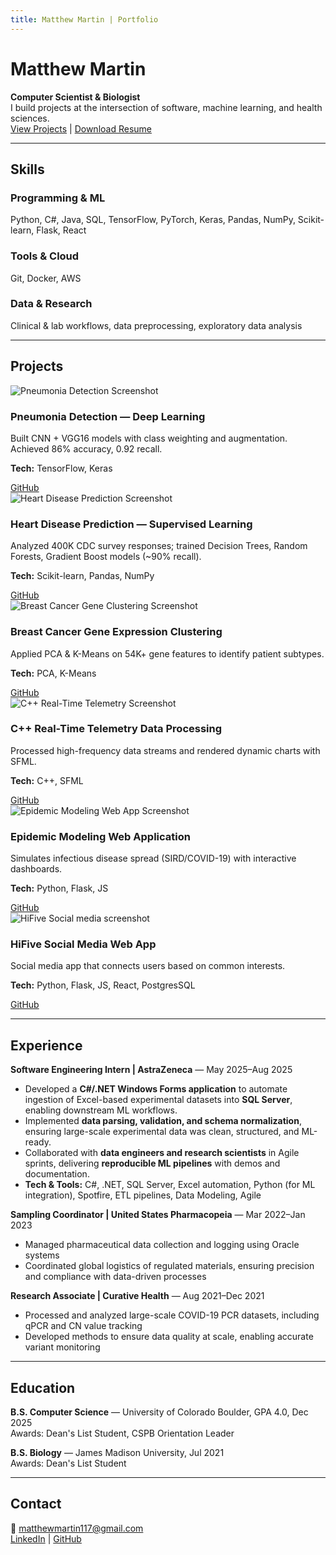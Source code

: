 ```yaml
---
title: Matthew Martin | Portfolio
---
```

<link rel="stylesheet" href="assets/css/custom.css">

<!-- HERO SECTION -->
# Matthew Martin
**Computer Scientist & Biologist**  
I build projects at the intersection of software, machine learning, and health sciences.  
[View Projects](#projects) | [Download Resume](assets/resumes/AIresume.pdf)

---

<!-- SKILLS SECTION -->
## Skills

### Programming & ML
Python, C#, Java, SQL, TensorFlow, PyTorch, Keras, Pandas, NumPy, Scikit-learn, Flask, React

### Tools & Cloud
Git, Docker, AWS

### Data & Research
Clinical & lab workflows, data preprocessing, exploratory data analysis

---

<!-- PROJECTS SECTION -->
## Projects

<div class="projects-grid">


<!-- Project 1 -->
<div class="project-card">
  <img src="assets/images/MLlung.png" alt="Pneumonia Detection Screenshot" />
  <h3>Pneumonia Detection — Deep Learning</h3>
  <p>Built CNN + VGG16 models with class weighting and augmentation. Achieved 86% accuracy, 0.92 recall.</p>
  <p><strong>Tech:</strong> TensorFlow, Keras</p>
  <a href="https://github.com/matthewmartin117/Pnuemonia-Detection-Deep-Learning">GitHub</a>
</div>

<!-- Project 2 -->
<div class="project-card">
  <img src="assets/images/heart.jpg" alt="Heart Disease Prediction Screenshot" />
  <h3>Heart Disease Prediction — Supervised Learning</h3>
  <p>Analyzed 400K CDC survey responses; trained Decision Trees, Random Forests, Gradient Boost models (~90% recall).</p>
  <p><strong>Tech:</strong> Scikit-learn, Pandas, NumPy</p>
  <a href="https://github.com/matthewmartin117/HeartDisease-SupervisedLearning">GitHub</a>
</div>

<!-- Project 3 -->
<div class="project-card">
  <img src="assets/images/cancer.jpg" alt="Breast Cancer Gene Clustering Screenshot" />
  <h3>Breast Cancer Gene Expression Clustering</h3>
  <p>Applied PCA & K-Means on 54K+ gene features to identify patient subtypes.</p>
  <p><strong>Tech:</strong> PCA, K-Means</p>
  <a href="https://github.com/matthewmartin117/Breast-Cancer-Clustering-unsupervised-Learning">GitHub</a>
</div>

<!-- Project 4 -->
<div class="project-card">
  <img src="assets/images/Telemetry.jpg" alt="C++ Real-Time Telemetry Screenshot" />
  <h3>C++ Real-Time Telemetry Data Processing</h3>
  <p>Processed high-frequency data streams and rendered dynamic charts with SFML.</p>
  <p><strong>Tech:</strong> C++, SFML</p>
  <a href="https://github.com/matthewmartin117/TelemetryVisualization">GitHub</a>
</div>

<!-- Project 5 -->
<div class="project-card">
  <img src="assets/images/epidemic.avif" alt="Epidemic Modeling Web App Screenshot" />
  <h3>Epidemic Modeling Web Application</h3>
  <p>Simulates infectious disease spread (SIRD/COVID-19) with interactive dashboards.</p>
  <p><strong>Tech:</strong> Python, Flask, JS</p>
  <a href="https://github.com/matthewmartin117/SIRMODEL">GitHub</a>
</div>

<!-- Project 6 -->
<div class="project-card">
  <img src="assets/images/hifive.png" alt="HiFive Social media screenshot" />
  <h3>HiFive Social Media Web App</h3>
  <p>Social media app that connects users based on common interests.</p>
  <p><strong>Tech:</strong> Python, Flask, JS, React, PostgresSQL</p>
  <a href="https://github.com/matthewmartin117/hi5ive">GitHub</a>
</div>

</div>

---

<!-- EXPERIENCE SECTION -->
## Experience

**Software Engineering Intern | AstraZeneca** — May 2025–Aug 2025  
- Developed a **C#/.NET Windows Forms application** to automate ingestion of Excel-based experimental datasets into **SQL Server**, enabling downstream ML workflows.  
- Implemented **data parsing, validation, and schema normalization**, ensuring large-scale experimental data was clean, structured, and ML-ready.  
- Collaborated with **data engineers and research scientists** in Agile sprints, delivering **reproducible ML pipelines** with demos and documentation.  
- **Tech & Tools:** C#, .NET, SQL Server, Excel automation, Python (for ML integration), Spotfire, ETL pipelines, Data Modeling, Agile  

**Sampling Coordinator | United States Pharmacopeia** — Mar 2022–Jan 2023  
- Managed pharmaceutical data collection and logging using Oracle systems  
- Coordinated global logistics of regulated materials, ensuring precision and compliance with data-driven processes  

**Research Associate | Curative Health** — Aug 2021–Dec 2021  
- Processed and analyzed large-scale COVID-19 PCR datasets, including qPCR and CN value tracking  
- Developed methods to ensure data quality at scale, enabling accurate variant monitoring  

---

<!-- EDUCATION SECTION -->
## Education

**B.S. Computer Science** — University of Colorado Boulder, GPA 4.0, Dec 2025  
Awards: Dean's List Student, CSPB Orientation Leader  

**B.S. Biology** — James Madison University, Jul 2021  
Awards: Dean's List Student  

---

<!-- CONTACT SECTION -->
## Contact

📧 matthewmartin117@gmail.com  
[LinkedIn](https://www.linkedin.com/in/matthew-martin-373787269/) | [GitHub](https://github.com/matthewmartin117)



<!-- BLOG SECTION -->
<!--
## Blog

Stay updated on my latest projects and experiments:  

<div class="blog-posts">

<!-- Blog Post 1 -->
<!--
<div class="blog-post-card">
  <h3>Setting up OOP classes and methods in a Biological API for health information</h3>
  <p><em>September 2025</em></p>
  <p>/p>
  <a href="#">Read More</a>
</div>
-->
<!-- 
<div class="blog-post-card">
  <h3>AWS integration with biological API</h3>
  <p><em>September 2025</em></p>
  <p></p>
  <a href="#">Read More</a>
</div>

</div>

Blog Post 2 -->
